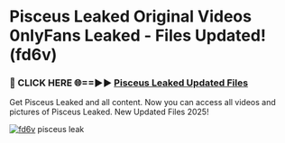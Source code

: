 # Pisceus Leaked Original Videos 0nlyFans Leaked - Files Updated! (fd6v)

<h3>🔴 CLICK HERE 🌐==►► <a href="https://tinyurl.com/ms9xzufz" rel="nofollow">Pisceus Leaked Updated Files</a></h3>

Get Pisceus Leaked and all content. Now you can access all videos and pictures of Pisceus Leaked. New Updated Files 2025!

[![fd6v](https://i.imgur.com/ppqm5kG.gif)](https://tinyurl.com/ms9xzufz)
pisceus leak